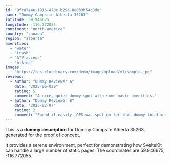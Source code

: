 ```yaml
---
id: "9fca7e4e-1916-470c-b29d-8e033b54c8de"
name: "Dummy Campsite Alberta 35263"
latitude: 59.946675
longitude: -116.772055
continent: "north-america"
country: "canada"
region: "alberta"
amenities:
  - "water"
  - "trash"
  - "ATV-access"
  - "hiking"
images:
  - "https://res.cloudinary.com/demo/image/upload/v1/sample.jpg"
reviews:
  - author: "Dummy Reviewer A"
    date: "2025-06-020"
    rating: 5
    comment: "A nice, quiet dummy spot with some basic amenities."
  - author: "Dummy Reviewer B"
    date: "2025-02-07"
    rating: 2
    comment: "Found it easily. GPS was spot on for this dummy location."
---
```


This is a **dummy description** for Dummy Campsite Alberta 35263, generated for the proof of concept.

It provides a serene environment, perfect for demonstrating how SvelteKit can handle a large number of static pages. The coordinates are 59.946675, -116.772055.
